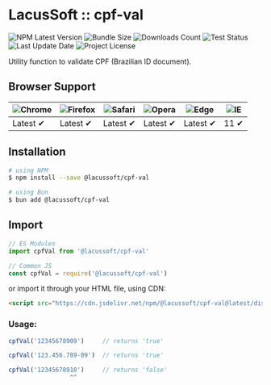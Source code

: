 # LacusSoft :: cpf-val

![NPM Latest Version](https://img.shields.io/npm/v/@lacussoft/cpf-val)
![Bundle Size](https://img.shields.io/bundlephobia/min/@lacussoft/cpf-val?label=bundle%20size)
![Downloads Count](https://img.shields.io/npm/dm/@lacussoft/cpf-val.svg)
![Test Status](https://img.shields.io/github/actions/workflow/status/LacusSolutions/br-utils-js/ci.yml?label=ci/cd)
![Last Update Date](https://img.shields.io/github/last-commit/LacusSolutions/br-utils-js)
![Project License](https://img.shields.io/github/license/LacusSolutions/br-utils-js)

Utility function to validate CPF (Brazilian ID document).

## Browser Support

![Chrome](https://raw.github.com/alrra/browser-logos/master/src/chrome/chrome_48x48.png) | ![Firefox](https://raw.github.com/alrra/browser-logos/master/src/firefox/firefox_48x48.png) | ![Safari](https://raw.github.com/alrra/browser-logos/master/src/safari/safari_48x48.png) | ![Opera](https://raw.github.com/alrra/browser-logos/master/src/opera/opera_48x48.png) | ![Edge](https://raw.github.com/alrra/browser-logos/master/src/edge/edge_48x48.png) | ![IE](https://raw.github.com/alrra/browser-logos/master/src/archive/internet-explorer_9-11/internet-explorer_9-11_48x48.png) |
--- | --- | --- | --- | --- | --- |
Latest ✔ | Latest ✔ | Latest ✔ | Latest ✔ | Latest ✔ | 11 ✔ |

## Installation

```bash
# using NPM
$ npm install --save @lacussoft/cpf-val

# using Bun
$ bun add @lacussoft/cpf-val
```

## Import

```js
// ES Modules
import cpfVal from '@lacussoft/cpf-val'

// Common JS
const cpfVal = require('@lacussoft/cpf-val')
```

or import it through your HTML file, using CDN:

```html
<script src="https://cdn.jsdelivr.net/npm/@lacussoft/cpf-val@latest/dist/cpf-val.min.js"></script>
```

### Usage:

```js
cpfVal('12345678909')     // returns 'true'

cpfVal('123.456.789-09')  // returns 'true'

cpfVal('12345678910')     // returns 'false'
                 ^^
```
